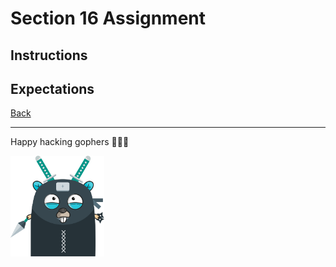 # Section 16 Assignment

## Instructions

## Expectations

[Back](https://github.com/steevehook/udemy-go101/blob/master/section_16-package-management)

---

Happy hacking gophers 🚀🚀🚀

<img src="https://github.com/steevehook/udemy-go101/raw/master/udemy-go101.svg?sanitize=true" width="150px"/>
